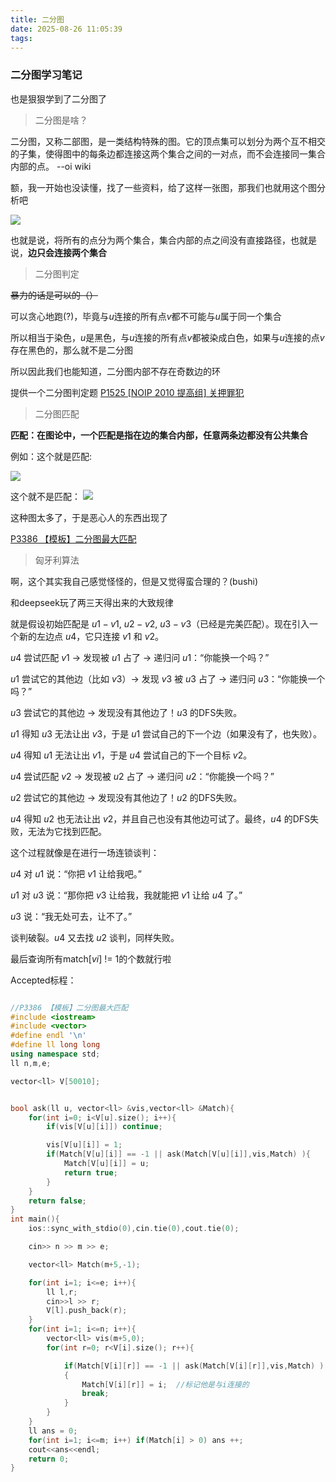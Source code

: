 ```yaml
---
title: 二分图
date: 2025-08-26 11:05:39
tags:
---
```


### 二分图学习笔记

也是狠狠学到了二分图了

> 二分图是啥？

二分图，又称二部图，是一类结构特殊的图。它的顶点集可以划分为两个互不相交的子集，使得图中的每条边都连接这两个集合之间的一对点，而不会连接同一集合内部的点。    --oi wiki

额，我一开始也没读懂，找了一些资料，给了这样一张图，那我们也就用这个图分析吧

![](https://cdn.luogu.com.cn/upload/image_hosting/cmz56tqt.png)

也就是说，将所有的点分为两个集合，集合内部的点之间没有直接路径，也就是说，**边只会连接两个集合**

>二分图判定

~~暴力的话是可以的（）~~

可以贪心地跑(?)，毕竟与$u$连接的所有点$v$都不可能与$u$属于同一个集合

所以相当于染色，$u$是黑色，与$u$连接的所有点$v$都被染成白色，如果与$u$连接的点$v$存在黑色的，那么就不是二分图

所以因此我们也能知道，二分图内部不存在奇数边的环

提供一个二分图判定题 [P1525 [NOIP 2010 提高组] 关押罪犯](https://www.luogu.com.cn/problem/P1525)

>二分图匹配

**匹配：在图论中，一个匹配是指在边的集合内部，任意两条边都没有公共集合**

例如：这个就是匹配:

![](https://s1.ax1x.com/2020/03/29/GZHaVK.png)

这个就不是匹配：
![](https://s1.ax1x.com/2020/03/29/GZbZJe.png)

这种图太多了，于是恶心人的东西出现了

[P3386 【模板】二分图最大匹配](https://www.luogu.com.cn/problem/P3386)

>匈牙利算法

啊，这个其实我自己感觉怪怪的，但是又觉得蛮合理的？(bushi)

和deepseek玩了两三天得出来的大致规律

就是假设初始匹配是 $u1-v1$, $u2-v2$, $u3-v3$（已经是完美匹配）。现在引入一个新的左边点 $u4$，它只连接 $v1$ 和 $v2$。

$u4$ 尝试匹配 $v1$ -> 发现被 $u1$ 占了 -> 递归问 $u1$：“你能换一个吗？”

$u1$ 尝试它的其他边（比如 $v3$）-> 发现 $v3$ 被 $u3$ 占了 -> 递归问 $u3$：“你能换一个吗？”

$u3$ 尝试它的其他边 -> 发现没有其他边了！$u3$ 的DFS失败。

$u1$ 得知 $u3$ 无法让出 $v3$，于是 $u1$ 尝试自己的下一个边（如果没有了，也失败）。

$u4$ 得知 $u1$ 无法让出 $v1$，于是 $u4$ 尝试自己的下一个目标 $v2$。

$u4$ 尝试匹配 $v2$ -> 发现被 $u2$ 占了 -> 递归问 $u2$：“你能换一个吗？”

$u2$ 尝试它的其他边 -> 发现没有其他边了！$u2$ 的DFS失败。

$u4$ 得知 $u2$ 也无法让出 $v2$，并且自己也没有其他边可试了。最终，$u4$ 的DFS失败，无法为它找到匹配。

这个过程就像是在进行一场连锁谈判：

$u4$ 对 $u1$ 说：“你把 $v1$ 让给我吧。”

$u1$ 对 $u3$ 说：“那你把 $v3$ 让给我，我就能把 $v1$ 让给 $u4$ 了。”

$u3$ 说：“我无处可去，让不了。”

谈判破裂。$u4$ 又去找 $u2$ 谈判，同样失败。

最后查询所有match[$vi$] != 1的个数就行啦

Accepted标程：

```cpp

//P3386 【模板】二分图最大匹配
#include <iostream>
#include <vector>
#define endl '\n'
#define ll long long
using namespace std;
ll n,m,e;

vector<ll> V[50010];


bool ask(ll u, vector<ll> &vis,vector<ll> &Match){
    for(int i=0; i<V[u].size(); i++){
        if(vis[V[u][i]]) continue;

        vis[V[u][i]] = 1;
        if(Match[V[u][i]] == -1 || ask(Match[V[u][i]],vis,Match) ){
            Match[V[u][i]] = u;
            return true;
        }
    }
    return false;
}
int main(){
    ios::sync_with_stdio(0),cin.tie(0),cout.tie(0);

    cin>> n >> m >> e;

    vector<ll> Match(m+5,-1);

    for(int i=1; i<=e; i++){
        ll l,r;
        cin>>l >> r;
        V[l].push_back(r);
    }
    for(int i=1; i<=n; i++){
        vector<ll> vis(m+5,0);
        for(int r=0; r<V[i].size(); r++){

            if(Match[V[i][r]] == -1 || ask(Match[V[i][r]],vis,Match) )
            {
                Match[V[i][r]] = i;  //标记他是与i连接的
                break;
            }
        }
    }
    ll ans = 0;
    for(int i=1; i<=m; i++) if(Match[i] > 0) ans ++;
    cout<<ans<<endl;
    return 0;
}

```

